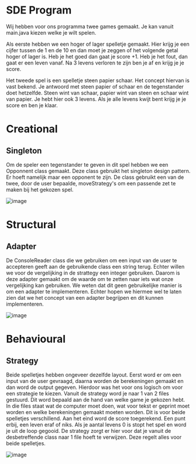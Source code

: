 # SDE Program

Wij hebben voor ons programma twee games gemaakt. Je kan vanuit main.java kiezen welke je wilt spelen.

Als eerste hebben we een hoger of lager spelletje gemaakt. Hier krijg je een cijfer tussen de 1 en de 10 en dan moet je zeggen of het volgende getal hoger of lager is. Heb je het goed dan gaat je score +1. 
Heb je het fout, dan gaat er een leven vanaf. Na 3 levens verloren te zijn ben je af en krijg je je score. 

Het tweede spel is een spelletje steen papier schaar. Het concept hiervan is vast bekend. Je antwoord met steen papier of schaar en de tegenstander doet hetzelfde. 
Steen wint van schaar, papier wint van steen en schaar wint van papier. Je hebt hier ook 3 levens. Als je alle levens kwijt bent krijg je je score en ben je klaar.

# Creational 

## Singleton

Om de speler een tegenstander te geven in dit spel hebben we een Opponnent class gemaakt. Deze class gebruikt het singleton design pattern. Er hoeft namelijk maar een opponent te zijn.
De class gebruikt een van de twee, door de user bepaalde, moveStrategy's om een passende zet te maken bij het gekozen spel.

![image](https://media.discordapp.net/attachments/808434220967788544/934152439353999450/unknown.png)


# Structural

## Adapter

De ConsoleReader class die we gebruiken om een input van de user te accepteren geeft aan de gebruikende class een string terug. Echter willen we voor de vergelijking in de strattegy een integer gebruiken.
Daarom is deze adapter gemaakt om de waarde om te zetten naar iets wat onze vergelijking kan gebruiken.
We weten dat dit geen gebruikelijke manier is om een adapter te implementeren. Echter hopen we hiermee wel te laten zien dat we het concept van een adapter begrijpen en dit kunnen implementeren.

![image](https://media.discordapp.net/attachments/808434220967788544/934152279760719912/unknown.png)

# Behavioural

## Strategy
Beide spelletjes hebben ongeveer dezelfde layout. Eerst word er om een input van de user gevraagd, daarna worden de berekeningen gemaakt en dan word de output gegeven.
Hierdoor was het voor ons logisch om voor een strategie te kiezen. Vanuit de strategy word je naar 1 van 2 files gestuurd. Dit word bepaald aan de hand van welke game je gekozen hebt. 
In die files staat wat de computer moet doen, wat voor tekst er geprint moet worden en welke berekeningen gemaakt moeten worden. 
Dit is voor beide spelletjes verschillend. Aan het eind word de score toegerekend. Een punt erbij, een leven eraf of niks. Als je aantal levens 0 is stopt het spel en word je uit de loop gegooid. 
De strategy zorgt er hier voor dat je vanuit de desbetreffende class naar 1 file hoeft te verwijzen. Deze regelt alles voor beide spelletjes.

![image](https://media.discordapp.net/attachments/808434220967788544/934152220935602196/unknown.png)


